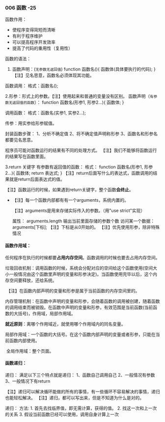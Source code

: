 ### 006 函数  -25

函数作用：

- 使程序变得简短而清晰
- 有利于程序维护
- 可以提高程序开发效率
- 提高了代码的重用性（复用性）

函数的语法：

1. 函数声明：(`无参数无返回值`)
          function 函数名(){
              函数体(具体要执行的代码);
          }
      【注】见名思意，函数名必须体现其功能。

 函数调用：
    格式：函数名();


2.形参：形式上的参数。【注】使用起来和普通的变量没有区别。
	函数声明（`有参数无返回值的函数`）：
   function 函数名(形参1, 形参2...){
       函数体;
   }

调用函数：
    格式：函数名(实参1, 实参2...);             

传参：用实参给形参赋值。



封装函数步骤：
   1、分析不确定值
   2、将不确定值声明称形参
   3、函数名和形参名都要见名思意。

程序员可能对函数运行的结果有不同的处理方式。
【注】我们不能够将函数运行的结果写在函数里面。

3.return 关键字
	有参数有返回值的函数：
    格式：
        function 函数名(形参1, 形参2...){
           函数体;
           return 表达式;
    }
【注】return后面写什么的表达式，函数调用的结果就是return后面表达式的值。

【注】函数运行的时候，如果遇到return关键字，整个函数**会终止**。



+ 【注】每一个函数内部都有有一个arguments，系统内置的。

  【注】arguments是用来存储实际传入的参数。（用"use strict"实现）

   属性：
      arguments.length 输出当前里面存储的参数个数
   访问某一个数据：
      arguments[下标]; 
      【注】下标是从0开始的。
  【注】优先使用形参，除非特殊情况



#### 函数作用域：

​	任何程序在执行的时候都要**占用内存空间**。函数调用的时候也要去占用内存空间。

​	垃圾回收机制：调用函数的时候，系统会分配对应的空间给这个函数使用(空间大小一般情况由这个函数里声明的变量和形参决定)。当函数使用完毕以后，这个内存空间要释放，还给系统。

​	【注】在函数内部声明的变量和形参是属于当前函数的内存空间里的。

​	内存管理机制：在函数中声明的变量和形参，会随着函数的调用被创建，随着函数的调用结束而被销毁。在函数中声明的变量和形参，有效范围是当前函数(当前函数的大括号)，作用域，局部作用域。

​	**就近原则**：离哪个作用域近，就使用哪个作用域内的同名变量。

​	局部作用域：一个函数的大括号。在这个函数内部声明的变量或者形参，只能在当前函数内部使用。

​	全局作用域：整个页面。



#### 函数递归：

递归：
   满足以下三个特点就是递归：
       1、函数自己调用自己
       2、一般情况有参数
       3、一般情况下有return

 【注】递归可以解决循环能做的所有的事情，有一些循环不容易解决的事情，递归也能轻松解决。
 【注】递归，都可以写出来，但是不知道为什么是对的。

递归：
    方法:
      1. 首先去找临界值，即无需计算，获得的值。
      2. 找这一次和上一次的关系
      3. 假设当前函数已经可以使用，调用自身计算上一次

